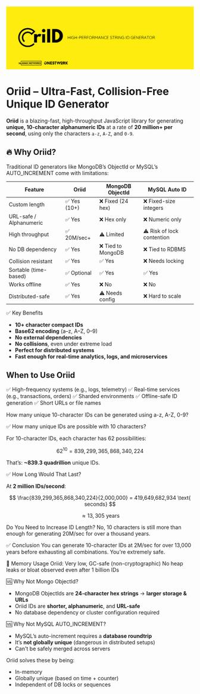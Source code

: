 ![Oriid Benchmark Chart](https://raw.githubusercontent.com/JalsonicNetworks/Oriid/refs/heads/main/oriId.png)

# Oriid – Ultra-Fast, Collision-Free Unique ID Generator

**Oriid** is a blazing-fast, high-throughput JavaScript library for generating **unique, 10-character alphanumeric IDs** at a rate of **20 million+ per second**, using only the characters `a-z`, `A-Z`, and `0-9`.


## 🔥 Why Oriid?

Traditional ID generators like MongoDB’s ObjectId or MySQL’s AUTO_INCREMENT come with limitations:

| Feature                  | Oriid       | MongoDB ObjectId | MySQL Auto ID |
|--------------------------|-------------|------------------|----------------|
| Custom length            | ✅ Yes (10+) | ❌ Fixed (24 hex) | ❌ Fixed-size integers |
| URL-safe / Alphanumeric  | ✅ Yes       | ❌ Hex only       | ❌ Numeric only |
| High throughput          | ✅ 20M/sec+  | ⚠️ Limited        | ⚠️ Risk of lock contention |
| No DB dependency         | ✅ Yes       | ❌ Tied to MongoDB| ❌ Tied to RDBMS |
| Collision resistant      | ✅ Yes       | ✅ Yes            | ❌ Needs locking |
| Sortable (time-based)    | ✅ Optional  | ✅ Yes            | ✅ Yes |
| Works offline            | ✅ Yes       | ❌ No             | ❌ No |
| Distributed-safe         | ✅ Yes       | ⚠️ Needs config   | ❌ Hard to scale |


✅ Key Benefits

- **10+ character compact IDs**
- **Base62 encoding** (a–z, A–Z, 0–9)
- **No external dependencies**
- **No collisions**, even under extreme load
- **Perfect for distributed systems**
- **Fast enough for real-time analytics, logs, and microservices**


## When to Use Oriid
✅ High-frequency systems (e.g., logs, telemetry)
✅ Real-time services (e.g., transactions, orders)
✅ Sharded environments
✅ Offline-safe ID generation
✅ Short URLs or file names


How many unique 10-character IDs can be generated using a-z, A-Z, 0-9?

✅ How many unique IDs are possible with 10 characters?

For 10-character IDs, each character has 62 possibilities:

$$
62^{10} = 839,299,365,868,340,224
$$

That’s:
**\~839.3 quadrillion** unique IDs.

✅ How Long Would That Last?

At **2 million IDs/second**:

$$
\frac{839,299,365,868,340,224}{2,000,000} = 419,649,682,934 \text{ seconds}
$$

$$
\approx 13,305 \text{ years}
$$

Do You Need to Increase ID Length?
No, 10 characters is still more than enough for generating 20M/sec for over a thousand years.

✅ Conclusion
You can generate 10-character IDs at 2M/sec for over 13,000 years before exhausting all combinations. You're extremely safe.


🧯 Memory Usage
Oriid: Very low, GC-safe (non-cryptographic)
No heap leaks or bloat observed even after 1 billion IDs


🆚 Why Not Mongo ObjectId?

* MongoDB ObjectIds are **24-character hex strings** → **larger storage & URLs**
* Oriid IDs are **shorter, alphanumeric**, and **URL-safe**
* No database dependency or cluster configuration required

🆚 Why Not MySQL AUTO\_INCREMENT?

* MySQL’s auto-increment requires a **database roundtrip**
* It’s **not globally unique** (dangerous in distributed setups)
* Can't be safely merged across servers

Oriid solves these by being:

* In-memory
* Globally unique (based on time + counter)
* Independent of DB locks or sequences
